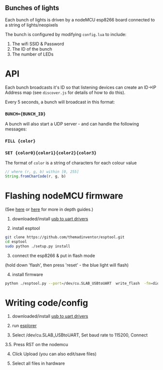 ## Bunches of lights

Each bunch of lights is driven by a nodeMCU esp8266 board connected to a string of lights/neopixels

The bunch is configured by modifying `config.lua` to include:

1. The wifi SSID & Password
2. The ID of the bunch
3. The number of LEDs

# API

Each bunch broadcasts it's ID so that listening devices can create an ID->IP Address map (see `discover.js` for details of how to do this).

Every 5 seconds, a bunch will broadcast in this format:

### `BUNCH={BUNCH_ID}`

A bunch will also start a UDP server - and can handle the following messages:

### `FILL {color}`

### `SET {color0}{color1}{color2}{color3}`


The format of `color` is a string of characters for each colour value

```js
// where (r, g, b) within [0, 255]
String.fromCharCode(r, g, b)
```


# Flashing nodeMCU firmware

(See [here](https://github.com/nodemcu/nodemcu-devkit/wiki/Getting-Started-on-OSX) or [here](https://nodemcu.readthedocs.io/en/master/en/flash/) for more in depth guides.)

1. downloaded/install [usb to uart drivers](https://www.silabs.com/products/development-tools/software/usb-to-uart-bridge-vcp-drivers)

2. install esptool

```bash
git clone https://github.com/themadinventor/esptool.git
cd esptool
sudo python ./setup.py install
```

3. connect the esp8266 & put in flash mode

(hold down 'flash', then press 'reset' - the blue light will flash)

4. install firmware

```bash
python ./esptool.py --port=/dev/cu.SLAB_USBtoUART  write_flash  -fm=dio -fs=32m 0x00000 ../nodemcu-master-8-modules-2017-04-07-18-50-06-float.bin
```

# Writing code/config

1. downloaded/install [usb to uart drivers](https://www.silabs.com/products/development-tools/software/usb-to-uart-bridge-vcp-drivers)

2. run [esplorer](https://esp8266.ru/esplorer/)

3. Select /dev/cu.SLAB_USBtoUART,  Set baud rate to 115200, Connect

3.5. Press RST on the nodemcu

4. Click Upload (you can also edit/save files)

5. Select all files in hardware
